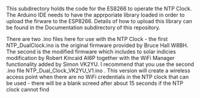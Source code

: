 This subdirectory holds the code for the ES8266 to operate the NTP Clock. The Arduino IDE needs to have the apprporiate library loaded in order to upload the firware to the ESP8266. Details of how to upload this library can be found in the Documentation subdirectory of this repository.

There are two .ino files here for use with the NTP Clock - the first NTP_DualClock.ino is the original firmware provided by Bruce Hall W8BH. The second is the modified firmware which includes to solar indicies modification by Robert Kincaid AI6P together with the WiFi Manager functionality added by Simon VK2YU. I recommend that you use the second .ino file NTP_Dual_Clock_VK2YU_V1.ino . This version will create a wireless access point when there are no WiFi credentials in the NTP clock that can be used - there will be a blank screed after about 15 seconds if the NTP clock cannot find 

